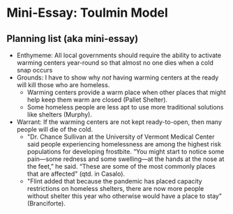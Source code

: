 # Mini-Essay: Toulmin Model
## Planning list (aka mini-essay)
* Enthymeme: All local governments should require the ability to activate  warming centers year-round so that almost no one dies when a cold snap occurs
* Grounds: I have to show why _not_ having warming centers at the ready will kill those who are homeless.
  *  Warming centers provide a warm place when other places that might help keep them warm are closed (Pallet Shelter).
  *  Some homeless people are less apt to use more traditional solutions like shelters (Murphy).
*  Warrant: If the warming centers are not kept ready-to-open, then many people will die of the cold.
   *  "Dr. Chance Sullivan at the University of Vermont Medical Center said people experiencing homelessness are among the highest risk populations for developing frostbite. “You might start to notice some pain—some redness and some swelling—at the hands at the nose at the feet,” he said. “These are some of the most commonly places that are affected" (qtd. in Casalo).
   *  "Flint added that because the pandemic has placed capacity restrictions on homeless shelters, there are now more people without shelter this year who otherwise would have a place to stay" (Branciforte).


